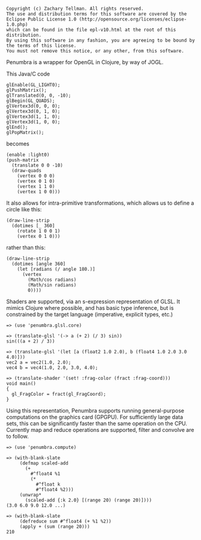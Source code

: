     Copyright (c) Zachary Tellman. All rights reserved.
    The use and distribution terms for this software are covered by the
    Eclipse Public License 1.0 (http://opensource.org/licenses/eclipse-1.0.php)
    which can be found in the file epl-v10.html at the root of this distribution.
    By using this software in any fashion, you are agreeing to be bound by
    the terms of this license.
    You must not remove this notice, or any other, from this software.

Penumbra is a wrapper for OpenGL in Clojure, by way of JOGL.

This Java/C code

	glEnable(GL_LIGHT0);
	glPushMatrix();
	glTranslated(0, 0, -10);
	glBegin(GL_QUADS);
	glVertex3d(0, 0, 0);
	glVertex3d(0, 1, 0);
	glVertex3d(1, 1, 0);
	glVertex3d(1, 0, 0);
	glEnd();
	glPopMatrix();
	
becomes

	(enable :light0)
	(push-matrix
	  (translate 0 0 -10)
	  (draw-quads
	    (vertex 0 0 0)
		(vertex 0 1 0)
		(vertex 1 1 0)
		(vertex 1 0 0)))

It also allows for intra-primitive transformations, which allows us to define a circle like this:

	(draw-line-strip
  	  (dotimes [_ 360]
        (rotate 1 0 0 1)
    	(vertex 0 1 0)))

rather than this:

	(draw-line-strip
  	  (dotimes [angle 360]
        (let [radians (/ angle 180.)]
          (vertex 
	        (Math/cos radians)
            (Math/sin radians)
            0))))

Shaders are supported, via an s-expression representation of GLSL.  It mimics Clojure where possible, and has basic type inference, but is constrained by the target language (imperative, explicit types, etc.)  

	=> (use 'penumbra.glsl.core)
	
	=> (translate-glsl '(-> a (+ 2) (/ 3) sin))
	sin(((a + 2) / 3))
	
	=> (translate-glsl '(let [a (float2 1.0 2.0), b (float4 1.0 2.0 3.0 4.0)]))
	vec2 a = vec2(1.0, 2.0);
	vec4 b = vec4(1.0, 2.0, 3.0, 4.0);

	=> (translate-shader '(set! :frag-color (fract :frag-coord)))
	void main()
	{
	  gl_FragColor = fract(gl_FragCoord);
	}
	
Using this representation, Penumbra supports running general-purpose computations on the graphics card (GPGPU).  For sufficiently large data sets, this can be significantly faster than the same operation on the CPU. Currently map and reduce operations are supported, filter and convolve are to follow.

	=> (use 'penumbra.compute)

  	=> (with-blank-slate
	     (defmap scaled-add
	       (+
		     #^float4 %1 
		     (*
		       #^float k
		       #^float4 %2))) 
	     (unwrap* 
	       (scaled-add {:k 2.0} [(range 20) (range 20)])))
	(3.0 6.0 9.0 12.0 ...)
	
	=> (with-blank-slate
	     (defreduce sum #^float4 (+ %1 %2))
	     (apply + (sum (range 20)))
	210

